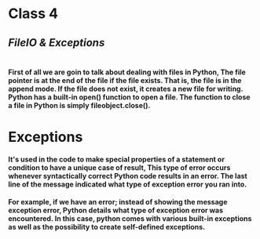 # Class 4
##  _FileIO & Exceptions_
# 
#### First of all we are goin to talk about dealing with files in Python, The file pointer is at the end of the file if the file exists. That is, the file is in the append mode. If the file does not exist, it creates a new file for writing. Python has a built-in open() function to open a file. The function to close a file in Python is simply fileobject.close().
# 
# Exceptions
#### It's used in the code to make special properties of a statement or condition to have a unique case of result, This type of error occurs whenever syntactically correct Python code results in an error. The last line of the message indicated what type of exception error you ran into.

#### For example, if we have an error; instead of showing the message exception error, Python details what type of exception error was encountered. In this case, python comes with various built-in exceptions as well as the possibility to create self-defined exceptions.